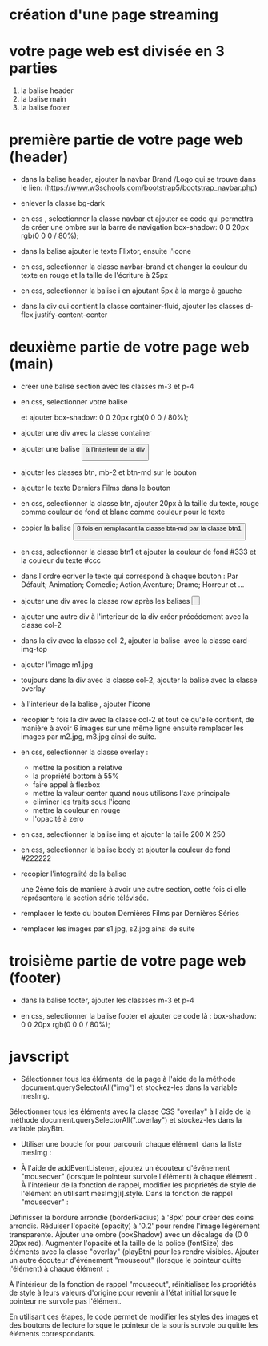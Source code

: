 # création d'une page streaming 

# votre page web est divisée en 3 parties 
1) la balise header
2) la balise main
3) la balise footer

# première partie de votre page web (header)
- dans la balise header, ajouter la navbar Brand /Logo qui se trouve  dans le lien: (https://www.w3schools.com/bootstrap5/bootstrap_navbar.php)

- enlever la classe bg-dark

- en css , selectionner la classe navbar et ajouter ce code qui permettra de créer une ombre sur la barre de navigation  box-shadow: 0 0 20px rgb(0 0 0 / 80%);

- dans la balise <a> ajouter le texte Flixtor, ensuite l'icone <i class="fa-solid fa-video"></i>

- en css, selectionner la classe navbar-brand et changer la couleur du texte en rouge et la taille de l'écriture à 25px

- en css, selectionner la balise i en ajoutant 5px à la marge à gauche 

- dans la div qui contient la classe container-fluid, ajouter les classes d-flex justify-content-center


# deuxième partie de votre page web (main)
- créer une balise section avec les classes m-3 et p-4

- en css, selectionner votre balise <section> et ajouter box-shadow: 0 0 20px rgb(0 0 0 / 80%);

- ajouter une div avec la classe container 

- ajouter une balise <button> à l'interieur de la div

- ajouter les classes btn, mb-2 et btn-md sur le bouton 

- ajouter le texte Derniers Films dans le bouton 

- en css, selectionner la classe btn, ajouter 20px à la taille du texte, rouge comme couleur de fond et blanc comme couleur pour le texte

- copier la balise <button> 8 fois en remplacant la classe btn-md par la classe btn1

- en css, selectionner la classe btn1 et ajouter la couleur de fond #333 et la couleur du texte #ccc

- dans l'ordre ecriver le texte qui correspond à chaque bouton : Par Défault; Animation; Comedie; Action;Aventure; Drame; Horreur et ...

- ajouter une div avec la classe row après les balises <button>

- ajouter une autre div à l'interieur de la div créer précédement avec la classe col-2

- dans la div avec la classe col-2, ajouter la balise <img> avec la classe card-img-top

- ajouter l'image m1.jpg

- toujours dans la div avec la classe col-2, ajouter la balise <a> avec la classe overlay

- à l'interieur de la balise <a>, ajouter l'icone <i class="fa-solid fa-play"></i> 

- recopier 5 fois la div avec la classe col-2 et tout ce qu'elle contient, de manière à avoir 6 images sur une même ligne ensuite remplacer les images par m2.jpg, m3.jpg ainsi de suite. 

- en css, selectionner la classe overlay :
   * mettre la position à relative
   * la propriété bottom à 55%
   * faire appel à flexbox
   * mettre la valeur center quand nous utilisons l'axe principale
   * eliminer les traits sous l'icone 
   * mettre la couleur en rouge
   *  l'opacité à zero


- en css, selectionner la balise  img et ajouter la taille 200 X 250

- en css, selectionner la balise body et ajouter la couleur de fond #222222

- recopier l'integralité de la balise <section> une 2ème fois de manière à avoir une autre section, cette fois ci elle réprésentera la section série télévisée. 

- remplacer le texte du bouton Dernières Films par Dernières Séries 

- remplacer les images par s1.jpg, s2.jpg ainsi de suite 


# troisième partie de votre page web (footer)
- dans la balise footer, ajouter les classses m-3 et p-4

- en css, selectionner la balise footer et ajouter ce code là : box-shadow: 0 0 20px rgb(0 0 0 / 80%);



# javscript
- Sélectionner tous les éléments <img> de la page à l'aide de la méthode document.querySelectorAll("img") et stockez-les dans la variable mesImg.

Sélectionner tous les éléments avec la classe CSS "overlay" à l'aide de la méthode document.querySelectorAll(".overlay") et stockez-les dans la variable playBtn.

- Utiliser une boucle for pour parcourir chaque élément <img> dans la liste mesImg :

- À l'aide de addEventListener, ajoutez un écouteur d'événement "mouseover" (lorsque le pointeur survole l'élément) à chaque élément <img>.
À l'intérieur de la fonction de rappel, modifier les propriétés de style de l'élément en utilisant mesImg[i].style.
Dans la fonction de rappel "mouseover" :

Définisser la bordure arrondie (borderRadius) à '8px' pour créer des coins arrondis.
Réduiser l'opacité (opacity) à '0.2' pour rendre l'image légèrement transparente.
Ajouter une ombre (boxShadow) avec un décalage de (0 0 20px red).
Augmenter l'opacité et la taille de la police (fontSize) des éléments avec la classe "overlay" (playBtn) pour les rendre visibles.
Ajouter un autre écouteur d'événement "mouseout" (lorsque le pointeur quitte l'élément) à chaque élément <img> :

À l'intérieur de la fonction de rappel "mouseout", réinitialisez les propriétés de style à leurs valeurs d'origine pour revenir à l'état initial lorsque le pointeur ne survole pas l'élément.




En utilisant ces étapes, le code permet de modifier les styles des images et des boutons de lecture lorsque le pointeur de la souris survole ou quitte les éléments correspondants.





